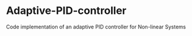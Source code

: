 # Adaptive-PID-controller


Code implementation of an adaptive PID controller for Non-linear Systems

